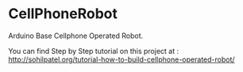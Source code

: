 CellPhoneRobot
==============

Arduino Base Cellphone Operated Robot.

You can find Step by Step tutorial on this project at : http://sohilpatel.org/tutorial-how-to-build-cellphone-operated-robot/
